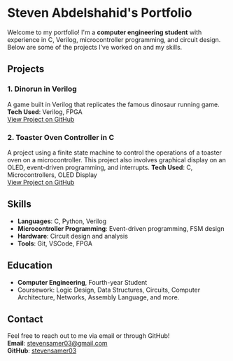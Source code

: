 # Steven Abdelshahid's Portfolio

Welcome to my portfolio! I'm a **computer engineering student** with experience in C, Verilog, microcontroller programming, and circuit design. Below are some of the projects I’ve worked on and my skills.

## Projects

### 1. Dinorun in Verilog
A game built in Verilog that replicates the famous dinosaur running game.  
**Tech Used**: Verilog, FPGA  
[View Project on GitHub](https://github.com/stevensamer03/dinorun-verilog)

### 2. Toaster Oven Controller in C
A project using a finite state machine to control the operations of a toaster oven on a microcontroller. This project also involves graphical display on an OLED, event-driven programming, and interrupts.
**Tech Used**: C, Microcontrollers, OLED Display  
[View Project on GitHub](https://github.com/stevensamer03/toaster-oven-fsm)

## Skills
- **Languages**: C, Python, Verilog
- **Microcontroller Programming**: Event-driven programming, FSM design
- **Hardware**: Circuit design and analysis
- **Tools**: Git, VSCode, FPGA

## Education
- **Computer Engineering**, Fourth-year Student
- Coursework: Logic Design, Data Structures, Circuits, Computer Architecture, Networks, Assembly Language, and more.

## Contact
Feel free to reach out to me via email or through GitHub!  
**Email**: stevensamer03@gmail.com  
**GitHub**: [stevensamer03](https://github.com/stevensamer03)

